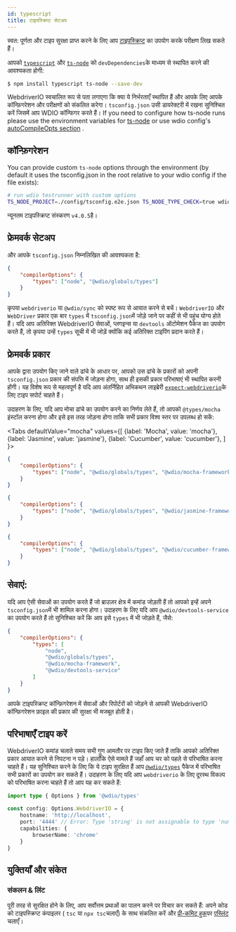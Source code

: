 ```yaml
---
id: typescript
title: टाइपस्क्रिप्ट सेटअप
---
```


स्वत: पूर्णता और टाइप सुरक्षा प्राप्त करने के लिए आप [टाइपस्क्रिप्ट](http://www.typescriptlang.org) का उपयोग करके परीक्षण लिख सकते हैं।

आपको [`typescript`](https://github.com/microsoft/TypeScript) और [`ts-node`](https://github.com/TypeStrong/ts-node) को `devDependencies`के माध्यम से स्थापित करने की आवश्यकता होगी:

```bash npm2yarn
$ npm install typescript ts-node --save-dev
```

WebdriverIO स्वचालित रूप से पता लगाएगा कि क्या ये निर्भरताएँ स्थापित हैं और आपके लिए आपके कॉन्फ़िगरेशन और परीक्षणों को संकलित करेगा। `tsconfig.json` उसी डायरेक्टरी में रखना सुनिश्चित करें जिसमें आप WDIO कॉन्फिगर करते हैं। If you need to configure how ts-node runs please use the environment variables for [ts-node](https://www.npmjs.com/package/ts-node#options) or use wdio config's [autoCompileOpts section](configurationfile) .

## कॉन्फ़िगरेशन

You can provide custom `ts-node` options through the environment (by default it uses the tsconfig.json in the root relative to your wdio config if the file exists):

```sh
# run wdio testrunner with custom options
TS_NODE_PROJECT=./config/tsconfig.e2e.json TS_NODE_TYPE_CHECK=true wdio run wdio.conf.ts
```

न्यूनतम टाइपस्क्रिप्ट संस्करण `v4.0.5`है।

## फ्रेमवर्क सेटअप

और आपके `tsconfig.json` निम्नलिखित की आवश्यकता है:

```json title="tsconfig.json"
{
    "compilerOptions": {
        "types": ["node", "@wdio/globals/types"]
    }
}
```

कृपया `webdriverio` या `@wdio/sync` को स्पष्ट रूप से आयात करने से बचें। `WebdriverIO` और `WebDriver` प्रकार एक बार `types` में `tsconfig.json`में जोड़े जाने पर कहीं से भी पहुंच योग्य होते हैं। यदि आप अतिरिक्त WebdriverIO सेवाओं, प्लगइन्स या `devtools` ऑटोमेशन पैकेज का उपयोग करते हैं, तो कृपया उन्हें `types` सूची में भी जोड़ें क्योंकि कई अतिरिक्त टाइपिंग प्रदान करते हैं।

## फ्रेमवर्क प्रकार

आपके द्वारा उपयोग किए जाने वाले ढांचे के आधार पर, आपको उस ढांचे के प्रकारों को अपनी `tsconfig.json` प्रकार की संपत्ति में जोड़ना होगा, साथ ही इसकी प्रकार परिभाषाएं भी स्थापित करनी होंगी। यह विशेष रूप से महत्वपूर्ण है यदि आप अंतर्निहित अभिकथन लाइब्रेरी [`expect-webdriverio`](https://www.npmjs.com/package/expect-webdriverio)के लिए टाइप सपोर्ट चाहते हैं।

उदाहरण के लिए, यदि आप मोचा ढांचे का उपयोग करने का निर्णय लेते हैं, तो आपको `@types/mocha` इंस्टॉल करना होगा और इसे इस तरह जोड़ना होगा ताकि सभी प्रकार विश्व स्तर पर उपलब्ध हो सकें:

<Tabs
  defaultValue="mocha"
  values={[
    {label: 'Mocha', value: 'mocha'},
 {label: 'Jasmine', value: 'jasmine'},
 {label: 'Cucumber', value: 'cucumber'},
 ]
}>
<TabItem value="mocha">

```json title="tsconfig.json"
{
    "compilerOptions": {
        "types": ["node", "@wdio/globals/types", "@wdio/mocha-framework"]
    }
}
```

</TabItem>
<TabItem value="jasmine">

```json title="tsconfig.json"
{
    "compilerOptions": {
        "types": ["node", "@wdio/globals/types", "@wdio/jasmine-framework"]
    }
}
```

</TabItem>
<TabItem value="cucumber">

```json title="tsconfig.json"
{
    "compilerOptions": {
        "types": ["node", "@wdio/globals/types", "@wdio/cucumber-framework"]
    }
}
```

</TabItem>
</Tabs>

## सेवाएं:

यदि आप ऐसी सेवाओं का उपयोग करते हैं जो ब्राउज़र क्षेत्र में कमांड जोड़ती हैं तो आपको इन्हें अपने `tsconfig.json`में भी शामिल करना होगा। उदाहरण के लिए यदि आप `@wdio/devtools-service` का उपयोग करते हैं तो सुनिश्चित करें कि आप इसे `types` में भी जोड़ते हैं, जैसे:

```json title="tsconfig.json"
{
    "compilerOptions": {
        "types": [
            "node",
            "@wdio/globals/types",
            "@wdio/mocha-framework",
            "@wdio/devtools-service"
        ]
    }
}
```

आपके टाइपस्क्रिप्ट कॉन्फ़िगरेशन में सेवाओं और रिपोर्टरों को जोड़ने से आपकी WebdriverIO कॉन्फ़िगरेशन फ़ाइल की प्रकार की सुरक्षा भी मजबूत होती है।

## परिभाषाएँ टाइप करें

WebdriverIO कमांड चलाते समय सभी गुण आमतौर पर टाइप किए जाते हैं ताकि आपको अतिरिक्त प्रकार आयात करने से निपटना न पड़े। हालाँकि ऐसे मामले हैं जहाँ आप चर को पहले से परिभाषित करना चाहते हैं। यह सुनिश्चित करने के लिए कि ये टाइप सुरक्षित हैं आप [`@wdio/types`](https://www.npmjs.com/package/@wdio/types) पैकेज में परिभाषित सभी प्रकारों का उपयोग कर सकते हैं। उदाहरण के लिए यदि आप `webdriverio` के लिए दूरस्थ विकल्प को परिभाषित करना चाहते हैं तो आप यह कर सकते हैं:

```ts
import type { Options } from '@wdio/types'

const config: Options.WebdriverIO = {
    hostname: 'http://localhost',
    port: '4444' // Error: Type 'string' is not assignable to type 'number'.ts(2322)
    capabilities: {
        browserName: 'chrome'
    }
}
```

## युक्तियाँ और संकेत

### संकलन & लिंट

पूरी तरह से सुरक्षित होने के लिए, आप सर्वोत्तम प्रथाओं का पालन करने पर विचार कर सकते हैं: अपने कोड को टाइपस्क्रिप्ट कंपाइलर ( `tsc` या `npx tsc`चलाएँ) के साथ संकलित करें और [प्री-कमिट हुक](https://github.com/typicode/husky)पर [एस्लिंट](https://www.npmjs.com/package/@typescript-eslint/eslint-plugin) चलाएँ।
